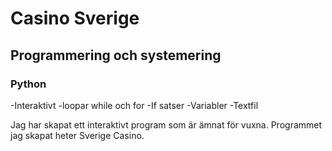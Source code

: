 # Casino Sverige

## Programmering och systemering

### Python

-Interaktivt
-loopar while och for
-If satser
-Variabler
-Textfil

Jag har skapat ett interaktivt program som är ämnat för vuxna.
Programmet jag skapat heter Sverige Casino.
 

